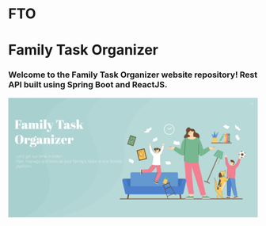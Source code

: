 # FTO

<h1> Family Task Organizer</h1>

<h3>Welcome to the Family Task Organizer website repository! Rest API built using Spring Boot and ReactJS.</h3>

<img src="/github_images/home.png" alt="Project image" style="width: 700px"/>

